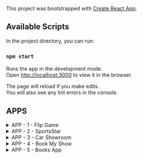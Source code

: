 This project was bootstrapped with [Create React App](https://github.com/facebook/create-react-app).

## Available Scripts

In the project directory, you can run:

### `npm start`

Runs the app in the development mode.<br />
Open [http://localhost:3000](http://localhost:3000) to view it in the browser.

The page will reload if you make edits.<br />
You will also see any lint errors in the console.

## APPS
<details>
  <summary>APP - 1 - Flip Game</summary>
  <br>
  This is a simple game of memory. Always a pair of card is flipped, and if those cards have same images below it, they would vanish. You can choose from a variety of categories to play the game. (Will add more features)<br>
  
  ## Highlights
  <ol>
  <li><b>Multiple options to start the game with</b><br><img width='50%' src='https://github.com/pruvi007/React-Apps/blob/master/readMe_imgs/animal_main.png'/></li>
  <li><b>Playing Screen (Same images gets blacked out)</b><br><img width='50%' src='https://github.com/pruvi007/React-Apps/blob/master/readMe_imgs/animal_2.png'/></li>
  </ol>
 
</details>

<details>
  <summary>APP - 2 - SportsStar</summary>
  <br>
  A simple sports Stars details SPA (single page APP) using React HTTPS module(using axios) and Routing. <br>
  
  ## Highlights
  <ol>
  <li><b>All Players</b><br><img width='50%' src='https://github.com/pruvi007/React-Apps/blob/master/readMe_imgs/Screenshot%20from%202020-07-29%2023-03-00.png'/></li>
  <li><b>Cricket Stars</b><br><img width='50%' src='https://github.com/pruvi007/React-Apps/blob/master/readMe_imgs/Screenshot%20from%202020-07-29%2023-03-03.png'/></li>
  <li><b>FootBall Stars</b><br><img width='50%' src='https://github.com/pruvi007/React-Apps/blob/master/readMe_imgs/Screenshot%20from%202020-07-29%2023-03-06.png'/></li>
  <li><b>Player Details</b><br><img width='50%' src='https://github.com/pruvi007/React-Apps/blob/master/readMe_imgs/Screenshot%20from%202020-07-29%2023-03-14.png'/></li>
  </ol>
 
</details>

<details>
  <summary>APP - 3 - Car Showroom</summary>
  <br>
  A Car Showroom App, with its own Node Server where all the API calls happen. It supports <b>GET, POST, PUT, DELETE</b> operations. Filtering of data based on QueryString is implemented in this App. Some cool animations on API Callback is also present.<br>
  
  ## Highlights
  <ol>
  <li><b>All Cars</b><br><img width='50%' src='https://github.com/pruvi007/React-Apps/blob/master/src/components/CarShowroom/images/cars-1.png'/></li>
  <li><b>Filter - Diesel</b><br><img width='50%' src='https://github.com/pruvi007/React-Apps/blob/master/src/components/CarShowroom/images/cars-2.png'/></li>
  <li><b>Filter - Diesel and Sedan</b><br><img width='50%' src='https://github.com/pruvi007/React-Apps/blob/master/src/components/CarShowroom/images/cars-3.png'/></li>
  <li><b>Filter - Diesel, Sedan, Price</b><br><img width='50%' src='https://github.com/pruvi007/React-Apps/blob/master/src/components/CarShowroom/images/cars-4.png'/></li>
  <li><b>Add Car Page</b><br><img width='50%' src='https://github.com/pruvi007/React-Apps/blob/master/src/components/CarShowroom/images/cars-5.png'/></li>
  <li><b>Loading Screen while API is returning Response</b><br><img width='50%' src='https://github.com/pruvi007/React-Apps/blob/master/src/components/CarShowroom/images/cars-6.png'/></li>
  </ol>
 
</details>

<details>
  <summary>APP - 4 - Book My Show</summary>
  <br>
  A Replica app of the Book My Show Portal. I have used some <b>Movies API's + Seat details API</b>. Its a complete flow where a user can book a seat for a show and get to the <b>payment page</b>. The UI is similar to the original Book My Show App.
  
  ## Highlights
  <ol>
  <li><b>Main Page-1</b><br><img width='50%' src='https://github.com/pruvi007/React-Apps/blob/master/src/components/BookMyShow/images/bms-1.png'/></li>
  <li><b>Main Page-2</b><br><img width='50%' src='https://github.com/pruvi007/React-Apps/blob/master/src/components/BookMyShow/images/bms-2.png'/></li>
  <li><b>Main Page-3</b><br><img width='50%' src='https://github.com/pruvi007/React-Apps/blob/master/src/components/BookMyShow/images/bms-3.png'/></li>
  <li><b>Select Time and Cinema Hall-1</b><br><img width='50%' src='https://github.com/pruvi007/React-Apps/blob/master/src/components/BookMyShow/images/bms-4.png'/></li>
  <li><b>Select Time and Cinema Hall-1</b><br><img width='50%' src='https://github.com/pruvi007/React-Apps/blob/master/src/components/BookMyShow/images/bms-5.png'/></li>
  <li><b>Seat Selection-1 (Greyed out Seats are already booked - recieved from API)</b><br><img width='50%' src='https://github.com/pruvi007/React-Apps/blob/master/src/components/BookMyShow/images/bms-6.png'/></li>
  <li><b>Seat Selection-2</b><br><img width='50%' src='https://github.com/pruvi007/React-Apps/blob/master/src/components/BookMyShow/images/bms-7.png'/></li>
  <li><b>Seat Selection-3</b><br><img width='50%' src='https://github.com/pruvi007/React-Apps/blob/master/src/components/BookMyShow/images/bms-8.png'/></li>
  <li><b>Payment Page</b><br><img width='50%' src='https://github.com/pruvi007/React-Apps/blob/master/src/components/BookMyShow/images/bms-9.png'/></li>
  </ol>
 
</details>


<details>
  <summary>APP - 5 - Books App</summary>
  <br>
  A Books App where I have used my own Node Server to fetch data via API Calls. This app supports <b>Pagination</b> t view the data. Lots of filter options available in this app. A Uniform dark UI is used.
  ## Highlights
  <ol>
  <li><b>Main Page-1</b><br><img width='50%' src='https://github.com/pruvi007/React-Apps/blob/master/src/components/Books/images/bok-1.png'/></li>
  <li><b>Main Page-2(Next and Previous button for Pagination)</b><br><img width='50%' src='https://github.com/pruvi007/React-Apps/blob/master/src/components/Books/images/bok-2.png'/></li>
  <li><b>Filtered Data-1(by Genre)</b><br><img width='50%' src='https://github.com/pruvi007/React-Apps/blob/master/src/components/Books/images/bok-3.png'/></li>
  <li><b>Filtered Data-2(By language and BestSeller)</b><br><img width='50%' src='https://github.com/pruvi007/React-Apps/blob/master/src/components/Books/images/bok-4.png'/></li>
  <li><b>Filtered Data-3(new Arrival)</b><br><img width='50%' src='https://github.com/pruvi007/React-Apps/blob/master/src/components/Books/images/bok-5.png'/></li>
 
  </ol>
 
</details>



